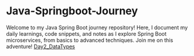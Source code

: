 # Java-Springboot-Journey
Welcome to my Java Spring Boot journey repository! Here, I document my daily learnings, code snippets, and notes as I explore Spring Boot microservices, from basics to advanced techniques. Join me on this adventure!
<a href="https://github.com/SachinSS45/Java-Springboot-Journey/tree/master/Day2_DataTypes"> Day2_DataTypes </a>
